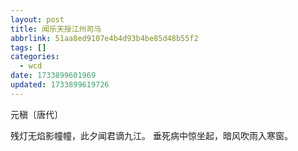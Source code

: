 ```yaml
---
layout: post
title: 闻乐天授江州司马
abbrlink: 51aa8ed9107e4b4d93b4be85d48b55f2
tags: []
categories:
  - wcd
date: 1733899601969
updated: 1733899619726
---
```


元稹〔唐代〕

残灯无焰影幢幢，此夕闻君谪九江。
垂死病中惊坐起，暗风吹雨入寒窗。

